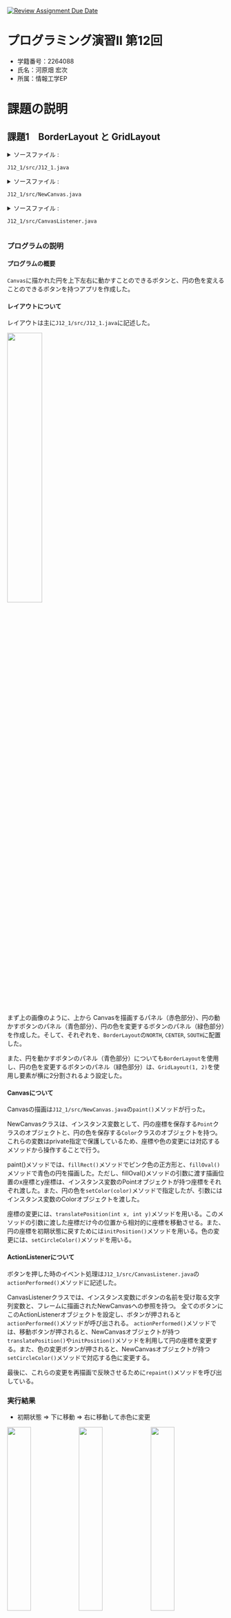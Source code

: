 [![Review Assignment Due Date](https://classroom.github.com/assets/deadline-readme-button-24ddc0f5d75046c5622901739e7c5dd533143b0c8e959d652212380cedb1ea36.svg)](https://classroom.github.com/a/zeZj0sqa)
# プログラミング演習II 第12回
* 学籍番号：2264088
* 氏名：河原畑 宏次
* 所属：情報工学EP


# 課題の説明

## 課題1　BorderLayout と GridLayout
 
<details>
<summary> ソースファイル : 

`J12_1/src/J12_1.java`

</summary>

``` Java
import javax.swing.*;
import java.awt.*;

public class J12_1 extends JFrame {
    public static void main(String[] args) throws Exception {
        J12_1 frame = new J12_1("課題1");
        frame.setVisible(true);
    }

    // フレームの描画
    public J12_1(String title) {
        // 初期設定
        setTitle(title);
        setBounds(1000, 200, 300, 500);
        setDefaultCloseOperation(JFrame.EXIT_ON_CLOSE);


        // canvas
        NewCanvas newCanvas = new NewCanvas();
        newCanvas.setSize(new Dimension(300, 300));
        JPanel canvasPanel = new JPanel();
        canvasPanel.add(newCanvas);


        // Centerに配置するボタン
        JButton upButton = new JButton("↑");
        JButton downButton = new JButton("↓");
        JButton leftButton = new JButton("←");
        JButton rightButton = new JButton("→");
        JButton centerButton = new JButton("Center");
        // ボタンにActionListenerを追加
        CanvasListener canvasListener = new CanvasListener(newCanvas);
        upButton.addActionListener(canvasListener); 
        downButton.addActionListener(canvasListener); 
        leftButton.addActionListener(canvasListener);
        rightButton.addActionListener(canvasListener); 
        centerButton.addActionListener(canvasListener);
        
        // Centerに配置するボタンのパネル（BorderLayout）
        JPanel centerButtonPanel = new JPanel(new BorderLayout());
        centerButtonPanel.add(upButton, BorderLayout.NORTH);
        centerButtonPanel.add(downButton, BorderLayout.SOUTH);
        centerButtonPanel.add(leftButton, BorderLayout.WEST);
        centerButtonPanel.add(rightButton, BorderLayout.EAST);
        centerButtonPanel.add(centerButton, BorderLayout.CENTER);


        // Bottomに配置するボタン
        JButton blueButton = new JButton("Blue");
        JButton redButton = new JButton("Red");
        // ボタンにActionListenerを追加
        blueButton.addActionListener(canvasListener);
        redButton.addActionListener(canvasListener);

        // Bottomに配置するボタンのパネル（GridLayout）
        JPanel bottomPanel = new JPanel(new GridLayout(1, 2));
        bottomPanel.add(blueButton);
        bottomPanel.add(redButton);
        
        
        // フレームにコンポーネントを追加
        add(canvasPanel, BorderLayout.NORTH);
        add(centerButtonPanel, BorderLayout.CENTER);
        add(bottomPanel, BorderLayout.SOUTH);
    }
}
```
</details>

<details>
<summary> ソースファイル : 

`J12_1/src/NewCanvas.java`

</summary>

```Java 
import java.awt.*;


public class NewCanvas extends Canvas {
    /* インスタンス変数 */
    private Point circlePoint = new Point(150, 150);    // 円の座標
    private Color circleColor = Color.BLUE;                 // 円の色

    // 円の色のセッター
    public void setCircleColor(Color circleColor) {
        this.circleColor = circleColor;
    }

    // 円の座標を (x, y) だけずらすメソッド
    public void translatePosition(int x, int y) {
        circlePoint.translate(x, y);
    }

    // 円の座標を初期状態に戻すメソッド
    public void initPosition() {
        circlePoint.setLocation(getWidth()/2, getWidth()/2);
    }


    // Canvasに描画するものを記述
    @Override
    public void paint(Graphics g) {
        // 正方形を描画
        g.setColor(new Color(255, 160, 160));
        g.fillRect(10, 10, 280, 280);

        // 球を描画
        g.setColor(circleColor);
        g.fillOval((int)circlePoint.getX()-10, (int)circlePoint.getY()-10, 20, 20);
    }
}
```
</details>

<details>
<summary> ソースファイル : 

`J12_1/src/CanvasListener.java`

</summary>

```Java 
import java.awt.Color;
import java.awt.event.ActionEvent;
import java.awt.event.ActionListener;


public class CanvasListener implements ActionListener{
    /* インスタンス変数 */ 
    private String cmd = "";        // コマンド名
    private NewCanvas canvas;       // Canvas

    public CanvasListener(NewCanvas canvas) {
        this.canvas = canvas;
    }

    // ボタンが押された時のイベントを作成
    @Override
    public void actionPerformed(ActionEvent e) {
        // コマンドを取得
        cmd = e.getActionCommand();
        
        // コマンドに応じて円の位置を ずらす/元に戻す  
        // （ translatePosition(x, y) / initPosition() ）
        switch (cmd) {
            case "↑":
                canvas.translatePosition(0, -5);
                break;
            case "↓":
                canvas.translatePosition(0, 5);
                break;
            case "←":
                canvas.translatePosition(-5, 0);
                break;
            case "→":
                canvas.translatePosition(5, 0);
                break;
            case "Center":
                canvas.initPosition();
                break;

            case "Blue":
                canvas.setCircleColor(Color.BLUE);
                break;
            case "Red":
                canvas.setCircleColor(Color.RED);
                break;
        
            default:
                break;
        }

        canvas.repaint();   // canvasの再描画
    }
}
```
</details>


### プログラムの説明
#### プログラムの概要
`Canvas`に描かれた円を上下左右に動かすことのできるボタンと、円の色を変えることのできるボタンを持つアプリを作成した。

#### レイアウトについて
レイアウトは主に`J12_1/src/J12_1.java`に記述した。

<img src="images/J12_1_layout.png" alt="" width="40%">

まず上の画像のように、上から Canvasを描画するパネル（赤色部分）、円の動かすボタンのパネル（青色部分）、円の色を変更するボタンのパネル（緑色部分）を作成した。そして、それぞれを、`BorderLayout`の`NORTH`, `CENTER`, `SOUTH`に配置した。

また、円を動かすボタンのパネル（青色部分）についても`BorderLayout`を使用し、円の色を変更するボタンのパネル（緑色部分）は、`GridLayout(1, 2)`を使用し要素が横に2分割されるよう設定した。

#### Canvasについて
Canvasの描画は`J12_1/src/NewCanvas.java`の`paint()`メソッドが行った。

NewCanvasクラスは、インスタンス変数として、円の座標を保存する`Point`クラスのオブジェクトと、円の色を保存する`Color`クラスのオブジェクトを持つ。これらの変数はprivate指定で保護しているため、座標や色の変更には対応するメソッドから操作することで行う。

paint()メソッドでは、`fillRect()`メソッドでピンク色の正方形と、`fillOval()`メソッドで青色の円を描画した。ただし、fillOval()メソッドの引数に渡す描画位置のx座標とy座標は、インスタンス変数のPointオブジェクトが持つ座標をそれぞれ渡した。また、円の色を`setColor(color)`メソッドで指定したが、引数にはインスタンス変数のColorオブジェクトを渡した。

座標の変更には、`translatePosition(int x, int y)`メソッドを用いる。このメソッドの引数に渡した座標だけ今の位置から相対的に座標を移動させる。また、円の座標を初期状態に戻すためには`initPosition()`メソッドを用いる。色の変更には、`setCircleColor()`メソッドを用いる。

#### ActionListenerについて
ボタンを押した時のイベント処理は`J12_1/src/CanvasListener.java`の`actionPerformed()`メソッドに記述した。

CanvasListenerクラスでは、インスタンス変数にボタンの名前を受け取る文字列変数と、フレームに描画されたNewCanvasへの参照を持つ。
全てのボタンにこのActionListenerオブジェクトを設定し、ボタンが押されると`actionPerformed()`メソッドが呼び出される。
`actionPerformed()`メソッドでは、移動ボタンが押されると、NewCanvasオブジェクトが持つ`translatePosition()`や`initPosition()`メソッドを利用して円の座標を変更する。また、色の変更ボタンが押されると、NewCanvasオブジェクトが持つ`setCircleColor()`メソッドで対応する色に変更する。

最後に、これらの変更を再描画で反映させるために`repaint()`メソッドを呼び出している。

### 実行結果
* 初期状態 => 下に移動 => 右に移動して赤色に変更

<img src="images/J12_1_1.png" alt="" width="33%"><img src="images/J12_1_2.png" alt="" width=
"33%"><img src="images/J12_1_3.png" alt="" width="33%">


### 考察
* Swingでは、パネルとそのレイアウトをうまく組み合わせることで複雑なレイアウトも構成することができることがわかった。特に今回の課題のように、フレーム全体はBorderLayoutにより5つしか要素を配置できないが、その5つのうちの要素に、BorderLayoutやGridLayoutを持つ要素を割り当てることで、構成できる要素数やレイアウトの幅を広げることができた。

* 今回レイアウトの設計と、イベント処理とでクラス（ファイル）を分割した。これにより、デバッグやコードの修正がとても楽にできた。このようなモジュール化は、プログラミングにおいて、可読性や保守性の向上だけでなく共同開発の場面でも役に立つと思うので今後も積極的に意識したい。


<br>

---


## 課題2　電卓アプリの作成
 
<details>
<summary> ソースファイル : 

`J12_2/src/J12_2.java`

</summary>

``` Java
import javax.swing.JButton;
import javax.swing.JFrame;
import javax.swing.JLabel;
import javax.swing.JPanel;
import java.awt.*;

public class J12_2 extends JFrame {
    public static void main(String[] args) throws Exception {
        J12_2 frame = new J12_2("課題2");
        frame.setVisible(true);
    }

    public J12_2(String title) {
        // 初期設定
        setTitle(title);
        setDefaultCloseOperation(JFrame.EXIT_ON_CLOSE);
        setSize(new Dimension(200, 200));
        setLocationRelativeTo(null);

        // 入力や計算結果を表示するラベル
        JLabel resultLabel = new JLabel("0");
        resultLabel.setHorizontalAlignment(JLabel.CENTER);  // 表示される文字列を中央揃え
        
        // 結果を表示するパネル
        JPanel resultPanel = new JPanel();
        resultPanel.add(resultLabel);

        
        // ボタンの作成とアクションリスナーの追加
        JButton[] numButtons = new JButton[10];
        ButtonAction actionListener = new ButtonAction(resultLabel);

        JButton plusButton = new JButton("+");
        JButton eqButton = new JButton("=");
        plusButton.addActionListener(actionListener);
        eqButton.addActionListener(actionListener);
        for (int i = 0; i < 10; i++) {
            numButtons[i] = new JButton(Integer.toString(i));
            numButtons[i].addActionListener(actionListener);
        }
   
        
        
        // ボタンをを表示するパネル
        JPanel buttonPanel = new JPanel(new GridLayout(4, 3));
        for (int i = 0; i < numButtons.length; i++) {
            buttonPanel.add(numButtons[i]);
        }
        buttonPanel.add(plusButton);
        buttonPanel.add(eqButton);


        add(resultPanel, BorderLayout.NORTH);
        add(buttonPanel, BorderLayout.CENTER);
    }
}
```
</details>

<details>
<summary> ソースファイル : 

`J12_2/src/ButtonAction.java`

</summary>

```Java 
import java.awt.event.ActionEvent;
import java.awt.event.ActionListener;
import javax.swing.*;

public class ButtonAction implements ActionListener{
    /* インスタンス変数 */
    JLabel resultLabel;                     // 入力を表示するラベル
    String pressedButton = "";              // 今回押されたボタン
    Boolean plusButtonIsPressed = false;    // "+" ボタンが押されているか判断
    String displayedValue = "";             // 現在表示されている値
    String prevDisplayedValue = "";         // "+" ボタンが押される前に表示されていた値

    // コンストラクタでラベルを設定
    public ButtonAction(JLabel resultLabel) {
        this.resultLabel = resultLabel;
    }

    // ボタンを押した時のイベントを作成
    @Override
    public void actionPerformed(ActionEvent e) {
        pressedButton = e.getActionCommand();

        switch (pressedButton) {
            // "+" ボタンが押された場合
            case "+":
                plusButtonIsPressed = true;
                break;
                
            // "=" ボタンが押された場合
            case "=":
                // 前回入力した値と今回入力した値が両方存在する場合
                if(!prevDisplayedValue.equals("") && !displayedValue.equals("")) {
                    long result = Long.parseLong(prevDisplayedValue) + Long.parseLong(displayedValue);
                    resultLabel.setText(Long.toString(result));
                    prevDisplayedValue = displayedValue;
                    displayedValue = "";
                }
                break;
        
            // 数字のボタンが押された場合
            default:
                // "+" ボタンが押されていた場合
                // ボタンが押されるまでに表示されていた値を保存 & 画面をリセット
                if(plusButtonIsPressed) {
                    prevDisplayedValue = displayedValue;
                    displayedValue = "";
                    plusButtonIsPressed = false;
                }
                
                // 押された数字を追加して表示
                // ただし、0のみが表示されていた場合は押された数字を置換
                if(displayedValue.equals("0")) {
                    resultLabel.setText(pressedButton);
                } else {
                    resultLabel.setText(displayedValue + pressedButton);
                }
                
                displayedValue = resultLabel.getText();
                break;
        }

    }
}
```
</details>


### プログラムの説明
#### プログラムの概要
ラベルとボタンを使い足し算の計算ができる簡単な電卓アプリを作成する。ただし、ラベルには、入力中の整数や計算結果が表示されるようにした。

#### レイアウトについて
レイアウトは`J12_2/src/J12_2.java`において行った。

<img src="images/J12_2_layout.png" alt="" width="60%">

上の画像において、フレーム全体のレイアウトを赤色で示している。フレーム全体においては、`BorderLayout`を使用しており、その中の青色と緑色の要素をそれぞれ、`BorderLayout.NORTH`, `BorderLayout.CENTER`に配置することで要素を縦に並べている。  

青色の要素が入力中の整数や計算結果を表示するラベルを持つパネルである。このパネルはデフォルトの`FlowLayout`を使用しており、その要素であるラベルが中央に配置されるように設定した。また、数字を表示するラベルは、`setHorizontalAlignment(JLabel.CENTER)`により、ラベルの中で数字が中央に表示されるように設定している。

緑色の要素が電卓の計算に使うボタンを表示するパネルである。このパネルは４行３列の`GridLayout(4, 3)`を使用している。GridLayoutでは、add()メソッドにより追加した順に左上から要素が並べられる。


#### 入力した数字の表示と計算
ボタンに対するActionListenerとして`J12_2/src/ButtonAction.java`に`ButtonAction`クラスを作成した。このクラスでは、数字のボタンが押されたときに押された数字をラベルに表示したり、"+" や "=" ボタンが押されたときに計算を行いその結果をラベルに表示したりする。このクラスが持つインスタンス変数は以下の通りである。

```Java
/* インスタンス変数 */
JLabel resultLabel;                     // 入力を表示するラベル
String pressedButton = "";              // 今回押されたボタン
Boolean plusButtonIsPressed = false;    // "+" ボタンが押されているか判断
String displayedValue = "";             // 現在表示されている値
String prevDisplayedValue = "";         // "+" ボタンが押される前に表示されていた値
```

まず、"+" ボタンが押された場合には、`plusButtonIsPressed = true`のみが実行される。

次に、数字ボタンが押された場合には、押された数字を取得してその値をラベルの末尾に追加する。ここで、ラベルに初期状態として "0" が表示されている場合には、押された数字を末尾に追加するのではなく、**"0" を押された数字に置換する**。これにより、表示される値が "0123" や "080" のように0から始まることを防止した。
ただし、`plusButtonIsPressed`が`true`となって前回に "+" ボタンが押されたことがわかっている場合には、一度今表示されている値を保存した後で、表示されている値をリセットしてから上記の一連の処理を行う（この処理が終わると`plusButtonIsPressed = false`が実行される）。　　
このようにすることで常に、"+" ボタンが押される前に画面に表示されていた値と、現在画面に表示している値とが保存されるような仕組みを実変した。

最後に "=" ボタンが押された時の処理について述べる。"=" ボタンが押されると、"+" ボタンが押される前に画面に表示されていた値（文字列）と、現在画面に表示している値（文字列）とをlongの値に変換する。変換には`parseLong()`メソッドを用いた。そして変換した値同士の和をラベルに設定する。ただし、"+" ボタンが押される前に画面に表示されていた値と、現在画面に表示している値のどちらかが存在しない場合には、この処理は行わない。


### 実行結果
* 100 を入力  =>  "+" ボタンを押して 200 を入力  =>  "=" ボタンを押した結果  
<img src="images/J12_2_1.png" alt="" width="33%"><img src="images/J12_2_2.png" alt="" width="33%"><img src="images/J12_2_3.png" alt="" width="33%">


### 考察
#### 工夫した点
* 課題では、ボタンから受け取ったりラベルに表示する数字について、プログラム上では文字列として扱った。そして、計算する場面のみ`parseLong()`メソッドで数値に変換した。これは、電卓は数字の上の桁から入力するため、文字列で扱うと、今ある文字列に`append`していくだけでよく楽だと思ったからである。
* 数字を文字列として扱う以上、0 の扱いを工夫した。プログラムの説明でも書いたように、10 を入力しようとして "010" と表示されるといったことがないように注意した。

#### 反省点
* ボタンが押された時の処理について、良いアルゴリズムが思いつかず複雑になり、コードも可読性が低くなってしまった。switch文の case に書いた処理はメソッドとして抽出した方が良かったと思った。
この反省を踏まえ、コードをリファクタリングしたので以下に示す。
```Java
import java.awt.event.ActionEvent;
import java.awt.event.ActionListener;
import javax.swing.*;

public class NewButtonAction implements ActionListener{
    /* インスタンス変数 */
    JLabel resultLabel;                     // 入力を表示するラベル
    String pressedButton = "";              // 今回押されたボタン
    Boolean plusButtonIsPressed = false;    // "+" ボタンが押されているか判断
    String displayedValue = "";             // 現在表示されている値
    String prevDisplayedValue = "";         // "+" ボタンが押される前に表示されていた値

    // コンストラクタでラベルを設定
    public NewButtonAction(JLabel resultLabel) {
        this.resultLabel = resultLabel;
    }

    // ボタンを押した時のイベントを作成
    @Override
    public void actionPerformed(ActionEvent e) {
        pressedButton = e.getActionCommand();

        switch (pressedButton) {
            // "+" ボタンが押された場合
            case "+":
                plusButtonIsPressed = true;
                break;
                
            // "=" ボタンが押された場合
            case "=":
                eqButtonHandler();
                break;
        
            // 数字のボタンが押された場合
            default:
                numButtonHandler();
                break;
        }

    }

    private void numButtonHandler() {
        // "+" ボタンが押されていた場合
        // ボタンが押されるまでに表示されていた値を保存 & 画面をリセット
        if(plusButtonIsPressed) {
            prevDisplayedValue = displayedValue;
            displayedValue = "";
            plusButtonIsPressed = false;
        }
        
        // 押された数字を追加して表示
        // ただし、0のみが表示されていた場合は押された数字を置換
        if(displayedValue.equals("0")) {
            resultLabel.setText(pressedButton);
        } else {
            resultLabel.setText(displayedValue + pressedButton);
        }
        
        displayedValue = resultLabel.getText();
    }

    private void eqButtonHandler() {
        // 前回入力した値と今回入力した値が両方存在する場合
        if(!prevDisplayedValue.equals("") && !displayedValue.equals("")) {
            long result = Long.parseLong(prevDisplayedValue) + Long.parseLong(displayedValue);
            resultLabel.setText(Long.toString(result));
            prevDisplayedValue = displayedValue;
            displayedValue = "";
        }
    }
}
```



<br>


---


## 課題3　テキストエディタアプリの作成
 
<details>
<summary> ソースファイル : 

`J12_3/src/J12_3.java`

</summary>

``` Java
import java.awt.*;
import javax.swing.*;


public class J12_3 extends JFrame {

    public static void main(String[] args) throws Exception {
        J12_3 frame = new J12_3("課題3");
        frame.setVisible(true);
    }

    public J12_3(String title) {
        // 初期設定
        setTitle(title);
        setDefaultCloseOperation(JFrame.EXIT_ON_CLOSE);
        setSize(new Dimension(510, 500));
        setLocationRelativeTo(null);
        
        // TextAreaの作成
        TextArea textArea = new TextArea();
        textArea.setPreferredSize(new Dimension(300, 430));

        JPanel textareaPanel = new JPanel();
        textareaPanel.add(textArea);
        
        // メニューバーの作成
        JMenuBar menuBar = new JMenuBar();
        JMenu fileMenu = new JMenu("ファイル");
        JMenuItem open = new JMenuItem("開く");
        JMenuItem save = new JMenuItem("保存する");
        JMenuItem quit = new JMenuItem("終了");

        menuBar.add(fileMenu);
        fileMenu.add(open);
        fileMenu.add(save);
        fileMenu.add(quit);
        
        // ActionListenerを設定
        FileAction actionListener = new FileAction(this, textArea);
        open.addActionListener(actionListener);
        save.addActionListener(actionListener);
        quit.addActionListener(actionListener);


        // コンポーネントをフレームに追加
        setJMenuBar(menuBar);
        add(textareaPanel, BorderLayout.CENTER);
    }
}
```
</details>
<details>
<summary> ソースファイル : 

`J12_3/src/FileAction.java`

</summary>

```Java 
import java.awt.FileDialog;
import java.awt.TextArea;
import java.awt.event.ActionEvent;
import java.awt.event.ActionListener;
import java.io.BufferedReader;
import java.io.BufferedWriter;
import java.io.FileReader;
import java.io.FileWriter;
import java.io.IOException;
import javax.swing.*;

public class FileAction implements ActionListener{
    /* インスタンス変数 */
    JFrame frame;           // ダイアログを表示するフレーム
    FileDialog fileDialog;  // ダイアログ
    TextArea textArea;      // ファイルの中身を出力
    String selectedMenu;    // 選択されたメニューアイテムの名前

    public FileAction(JFrame frame, TextArea textArea) {
        this.frame = frame;
        this.textArea = textArea;
    }

    // メニューバーのアイテムが選択された時のイベント
    @Override
    public void actionPerformed(ActionEvent e) {
        selectedMenu = e.getActionCommand();
        
        // ファイルダイアログを開く
        switch (selectedMenu) {
            case "開く":
                openFile();     // ファイルを開いてTextAreaに内容を表示
                break;

            case "保存する":
                saveFile();     // TextAreaの内容をファイルに保存
                break;

            case "終了":
                System.exit(0);
                break;
        
            default:
                break;
        }

    }


    // ファイルを開いてTextAreaに出力するメソッド
    private void openFile() {
        // ファイルダイアログを表示
        fileDialog = new FileDialog(frame, "ファイルを開く", FileDialog.LOAD);
        fileDialog.setVisible(true);

        // ファイルダイアログからファイルを取得
        String fileName = fileDialog.getFile();
        String directoryName = fileDialog.getDirectory();
        String filePath = directoryName + fileName;
        String str = "";

        try (FileReader fr = new FileReader(filePath); BufferedReader br = new BufferedReader(fr)) {
            textArea.setText("");   // リセット
            while ((str = br.readLine()) != null) {
                textArea.append(str);
                textArea.append("\n");
            }
        } catch (IOException e1) {
            e1.printStackTrace();
        }
    }
    

    // TextAreaの内容を新規ファイルに保存するメソッド
    private void saveFile() {
        // ファイルダイアログを表示
        fileDialog = new FileDialog(frame, "ファイルを保存する", FileDialog.SAVE);
        fileDialog.setVisible(true);

        // ファイルダイアログからファイルを取得
        String fileName = fileDialog.getFile();
        String directoryName = fileDialog.getDirectory();
        String filePath = directoryName + fileName;

        try (FileWriter fw = new FileWriter(filePath); BufferedWriter bw = new BufferedWriter(fw)) {
            String str = textArea.getText();
            bw.write(str);

        } catch (IOException e1) {
            e1.printStackTrace();
        }
    }
}
```
</details>


### プログラムの説明
#### プログラムの概要
テキストファイルを開き、テキストエリアへの読み込みと、テキストエリアの内容をファイルとして保存できるアプリケーションを作成した。メニューバーからファイルを "開く", "保存する", アプリを "終了する" という操作を選択する。ファイルを "開く" あるいは "保存する" が選ばれたときには、`FileDialog`を表示し、開くファイルやファイルの保存先を指定できるようにした。

#### メニューバーとそのイベント処理について
フレームにメニューバーを設定するために次のコードを記述した。

```Java
// メニューバーの作成
JMenuBar menuBar = new JMenuBar();
JMenu fileMenu = new JMenu("ファイル");
JMenuItem open = new JMenuItem("開く");
JMenuItem save = new JMenuItem("保存する");
JMenuItem quit = new JMenuItem("終了");

menuBar.add(fileMenu);
fileMenu.add(open);
fileMenu.add(save);
fileMenu.add(quit);

setJMenuBar(menuBar);   // フレームにメニューバーを追加
```

これらのメニューアイテムに対して ActionListenerとして`J12_3/src/FileAction.java`で定義した`FileAction`オブジェクトを設定した。FileActionオブジェクトは、`getActionCommand()`により押されたメニューを取得し、"開く", "保存する" が選択されたときにはそれぞれ、`openFile()`, `savaFile()`メソッドが呼び出される。また、"終了" が選ばれたときには`exit()`メソッドによりプログラムを終了させた。

`openFile()`メソッドでは、最初に`FileDialog`（ファイルダイアログ）を生成し表示している。このファイルダイアログを通してユーザーから選ばれたファイルをストリームを作成して読み込むためには、そのファイルのパスが必要である。そこで選ばれたファイルの名前とそのファイルが位置するディレクトリのパス名をそれぞれ`getFile()`と`getDirectory()`メソッドで取得する。このふたつを文字列として合わせたものが、ユーザーが選んだファイルの絶対パスとなる。  
こうして得たファイルパスから`BufferedReader`を作成し、データの読み込みと、そのデータをテキストエリアに出力する処理を行う。テキストエリアへの出力は、データを末尾に追加する`append()`メソッドを利用した。

`SavaFile()`メソッドも、ファイルダイアログからファイルパスを取得するまでは、`openFile()`メソッドと同様である。ファイルパスを取得した後は、`BufferedWriter`を作成し、テキストエリアから取得した文字列データをBufferedReaderの`write()`メソッドでファイルに書き込んだ。テキストエリアの内容の取得には、`getText()`メソッドを利用した。


### 実行結果
* 初期状態 => "開く" を選択し `text.txt`を選択

<img src="images/J12_3_1.png" alt="" width="46%"><img src="images/J12_3_2.png" alt="" width="50%">

* `test.txt`を開いた状態 => "保存する" を選択し `newtext.txt`として保存

<img src="images/J12_3_3.png" alt="" width="47%"><img src="images/J12_3_4.png" alt="" width="50%">

※ ここで使用したファイルは[`J12_3/src/text.txt`](/J12_3/src/text.txt), [`J12_3/src/newtext.txt`](J12_3/src/newtext.txt) に提出した。


### 考察
#### 改善点について
* 課題では`TextArea`クラスを用いてエディタ部分を作成した。しかし、実行結果を見て分かるように、1行が長い場合TextAreaではその枠からはみ出してしまう。これの解決のためのメソッドを調べたが`TextArea`では実現できなさそうだった。その代わりに、`JTextArea`を使うと、`setLineWrap(true)`メソッドにより、エリアの幅を超えた分が自動的に折り返しされるようにできるとわかった。ただし、`JTextArea`は、TextAreaと異なり、スクロールの設定が初期状態ではされていないため自身で設定を行う必要がある。
* 課題では、ファイルダイアログで選んだファイルを開くことができなかった場合には、`printStackTrace()`メソッドを呼び出してコンソールにエラーの内容を表示している。ただ、アプリケーションにおいてこのエラー内容をユーザーにGUIとして表示する必要があると考えた。
* 以上の改善点を踏まえ変更したコードと実行結果を以下に示す。

##### 実行結果
* 適切に折り返しがされており、スクロールも設定できた。

<img src="images/J12_3_5.png" alt="" width="70%">

* 存在しないファイルを選択したとき

<img src="images/J12_3_6.png" alt="" width="65%">


<details>
<summary> ソースファイル : 

`J12_3/src/NewJ12_3.java`

</summary>

```diff
import java.awt.*;
import javax.swing.*;


public class NewJ12_3 extends JFrame {

    public static void main(String[] args) throws Exception {
        NewJ12_3 frame = new NewJ12_3("課題3");
        frame.setVisible(true);
    }

    public NewJ12_3(String title) {
        // 初期設定
        setTitle(title);
        setDefaultCloseOperation(JFrame.EXIT_ON_CLOSE);
        setSize(new Dimension(550, 550));
        setLocationRelativeTo(null);
        
-        // TextAreaの作成
-        TextArea textArea = new TextArea();
-        textArea.setPreferredSize(new Dimension(300, 430));

-        JPanel textareaPanel = new JPanel();
-        textareaPanel.add(textArea);

+        // TextAreaの作成
+        JTextArea textArea = new JTextArea(30, 30);
+        textArea.setLineWrap(true);         // 折り返し
+        textArea.setWrapStyleWord(true);    // 英単語は単語単位で折り返し

+        // TextAreaにスクロールの実装
+        JScrollPane textAreaScrollPane = new JScrollPane(textArea);

+        // TextAreaを表示するパネル
+        JPanel textareaPanel = new JPanel();
+        textareaPanel.add(textAreaScrollPane);
        
        // メニューバーの作成
        JMenuBar menuBar = new JMenuBar();
        JMenu fileMenu = new JMenu("ファイル");
        JMenuItem open = new JMenuItem("開く");
        JMenuItem save = new JMenuItem("保存する");
        JMenuItem quit = new JMenuIactem("終了");

        menuBar.add(fileMenu);
        fileMenu.add(open);
        fileMenu.add(save);
        fileMenu.add(quit);
        
        // ActionListenerを設定
        FileAction actionListener = new FileAction(this, textArea);
        open.addActionListener(actionListener);
        save.addActionListener(actionListener);
        quit.addActionListener(actionListener);


        // コンポーネントをフレームに追加
        setJMenuBar(menuBar);
        add(textareaPanel, BorderLayout.CENTER);
    }
}
```
</details>

<details>
<summary> ソースファイル : 

`J12_3/src/NewFileAction.java`

</summary>

```diff
import java.awt.FileDialog;
import java.awt.event.ActionEvent;
import java.awt.event.ActionListener;
import java.io.BufferedReader;
import java.io.BufferedWriter;
import java.io.FileReader;
import java.io.FileWriter;
import java.io.IOException;
import javax.swing.*;

public class NewFileAction implements ActionListener{
    /* インスタンス変数 */
    JFrame frame;           // ダイアログを表示するフレーム
    FileDialog fileDialog;  // ダイアログ
    JTextArea textArea;      // ファイルの中身を出力
    String selectedMenu;    // 選択されたメニューアイテムの名前

    public NewFileAction(JFrame frame, JTextArea textArea) {
        this.frame = frame;
        this.textArea = textArea;
    }

    // メニューバーのアイテムが選択された時のイベント
    @Override
    public void actionPerformed(ActionEvent e) {
        selectedMenu = e.getActionCommand();
        
        // ファイルダイアログを開く
        switch (selectedMenu) {
            case "開く":
                openFile();     // ファイルを開いてTextAreaに内容を表示
                break;

            case "保存する":
                saveFile();     // TextAreaの内容をファイルに保存
                break;

            case "終了":
                System.exit(0);
                break;
        
            default:
                break;
        }

    }


    // ファイルを開いてTextAreaに出力するメソッド
    private void openFile() {
        // ファイルダイアログを表示
        fileDialog = new FileDialog(frame, "ファイルを開く", FileDialog.LOAD);
        fileDialog.setVisible(true);

        // ファイルダイアログからファイルを取得
        String fileName = fileDialog.getFile();
        String directoryName = fileDialog.getDirectory();
        String filePath = directoryName + fileName;
        String str = "";

        try (FileReader fr = new FileReader(filePath); BufferedReader br = new BufferedReader(fr)) {
            textArea.setText("");   // リセット
            while ((str = br.readLine()) != null) {
                textArea.append(str);
                textArea.append("\n");
            }
        } catch (IOException e1) {
            e1.printStackTrace();
+            JOptionPane.showMessageDialog(frame, "ファイルを開けませんでした", "エラー", JOptionPane.ERROR_MESSAGE);
        }
    }
    

    // TextAreaの内容を新規ファイルに保存するメソッド
    private void saveFile() {
        // ファイルダイアログを表示
        fileDialog = new FileDialog(frame, "ファイルを保存する", FileDialog.SAVE);
        fileDialog.setVisible(true);

        // ファイルダイアログからファイルを取得
        String fileName = fileDialog.getFile();
        String directoryName = fileDialog.getDirectory();
        String filePath = directoryName + fileName;

        try (FileWriter fw = new FileWriter(filePath); BufferedWriter bw = new BufferedWriter(fw)) {
            String str = textArea.getText();
            bw.write(str);

        } catch (IOException e1) {
            e1.printStackTrace();
+            JOptionPane.showMessageDialog(frame, "ファイルを保存できませんでした", "エラー", JOptionPane.ERROR_MESSAGE);
        }
    }
}
```
</details>

<br>

---





# 参考文献
* 特になし

# 謝辞
* 特になし

# 感想など
* 特になし